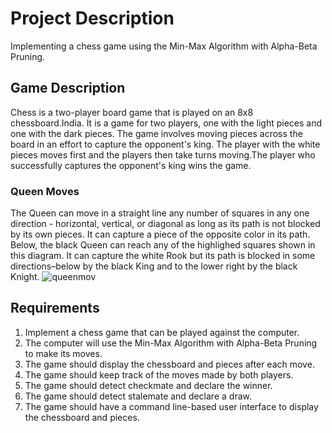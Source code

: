 # Project Description

Implementing a chess game using the Min-Max Algorithm with Alpha-Beta Pruning. 

## Game Description

Chess is a two-player board game that is played on an 8x8 chessboard.India. It is a game for two players, one with the light pieces and one with the dark pieces. The game involves moving pieces across the board in an effort to capture the opponent's king. The player with the white pieces moves first and the players then take turns moving.The player who successfully captures the opponent's king wins the game.

### Queen Moves
The Queen can move in a straight line any number of squares in any one direction - horizontal, vertical, or diagonal as long as its path is not blocked by its own pieces. It can capture a piece of the opposite color in its path. Below, the black Queen can reach any of the highlighed squares shown in this diagram. It can capture the white Rook but its path is blocked in some directions–below by the black King and to the lower right by the black Knight.
![queenmov](https://github.com/aiza411/Chess-Game-Human-vs.-AI-/assets/72245945/55f87691-f91b-42b6-a6b4-64735a3e066c)




## Requirements

1. Implement a chess game that can be played against the computer.
2. The computer will use the Min-Max Algorithm with Alpha-Beta Pruning to make its moves.
3. The game should display the chessboard and pieces after each move.
4. The game should keep track of the moves made by both players.
5. The game should detect checkmate and declare the winner.
6. The game should detect stalemate and declare a draw.
7. The game should have a command line-based user interface to display the chessboard and pieces.
